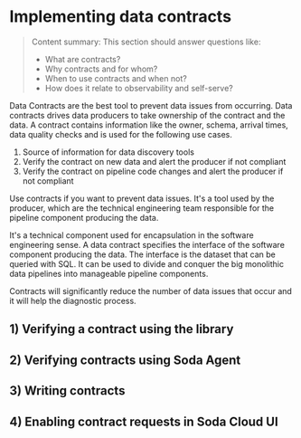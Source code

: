 # Implementing data contracts

> Content summary: This section should answer questions like:
> * What are contracts?
> * Why contracts and for whom?
> * When to use contracts and when not?
> * How does it relate to observability and self-serve?

Data Contracts are the best tool to prevent data issues from occurring. Data contracts 
drives data producers to take ownership of the contract and the data.  A contract contains 
information like the owner, schema, arrival times, data quality checks and is used for the 
following use cases.

1) Source of information for data discovery tools 
2) Verify the contract on new data and alert the producer if not compliant
3) Verify the contract on pipeline code changes and alert the producer if not compliant

Use contracts if you want to prevent data issues. It's a tool used by the producer, which 
are the technical engineering team responsible for the pipeline component producing the data.  

It's a technical component used for encapsulation in the software engineering sense. A data 
contract specifies the interface of the software component producing the data.  The interface 
is the dataset that can be queried with SQL.  It can be used to divide and conquer 
the big monolithic data pipelines into manageable pipeline components.  

Contracts will significantly reduce the number of data issues that occur and it will 
help the diagnostic process.   

## 1) Verifying a contract using the library

## 2) Verifying contracts using Soda Agent

## 3) Writing contracts

## 4) Enabling contract requests in Soda Cloud UI
